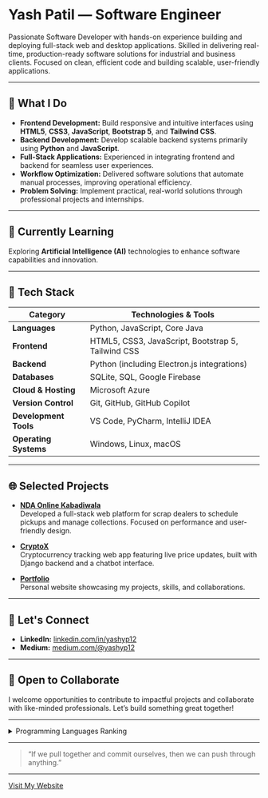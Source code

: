 # Yash Patil — Software Engineer

Passionate Software Developer with hands-on experience building and deploying full-stack web and desktop applications. Skilled in delivering real-time, production-ready software solutions for industrial and business clients. Focused on clean, efficient code and building scalable, user-friendly applications.

---

## 🚀 What I Do

- **Frontend Development:** Build responsive and intuitive interfaces using **HTML5**, **CSS3**, **JavaScript**, **Bootstrap 5**, and **Tailwind CSS**.
- **Backend Development:** Develop scalable backend systems primarily using **Python** and **JavaScript**.
- **Full-Stack Applications:** Experienced in integrating frontend and backend for seamless user experiences.
- **Workflow Optimization:** Delivered software solutions that automate manual processes, improving operational efficiency.
- **Problem Solving:** Implement practical, real-world solutions through professional projects and internships.

---

## 🌱 Currently Learning

Exploring **Artificial Intelligence (AI)** technologies to enhance software capabilities and innovation.

---

## 🔧 Tech Stack

| Category           | Technologies & Tools                              |
|--------------------|--------------------------------------------------|
| **Languages**      | Python, JavaScript, Core Java                      |
| **Frontend**       | HTML5, CSS3, JavaScript, Bootstrap 5, Tailwind CSS |
| **Backend**        | Python (including Electron.js integrations)        |
| **Databases**      | SQLite, SQL, Google Firebase                        |
| **Cloud & Hosting**| Microsoft Azure                                    |
| **Version Control**| Git, GitHub, GitHub Copilot                         |
| **Development Tools** | VS Code, PyCharm, IntelliJ IDEA                  |
| **Operating Systems** | Windows, Linux, macOS                             |

---

## 🌐 Selected Projects

- **[NDA Online Kabadiwala](https://ndaonlinekabadiwala.com/)**  
  Developed a full-stack web platform for scrap dealers to schedule pickups and manage collections. Focused on performance and user-friendly design.

- **[CryptoX](https://github.com/yashyp12/Cryptox)**  
  Cryptocurrency tracking web app featuring live price updates, built with Django backend and a chatbot interface.

- **[Portfolio](https://yashyp.engineer)**  
  Personal website showcasing my projects, skills, and collaborations.

---

## 👥 Let's Connect

- **LinkedIn:** [linkedin.com/in/yashyp12](https://www.linkedin.com/in/yashyp12/)  
- **Medium:** [medium.com/@yashyp12](https://medium.com/@yashyp12)  

---

## 🤝 Open to Collaborate

I welcome opportunities to contribute to impactful projects and collaborate with like-minded professionals. Let’s build something great together!

---

<details>
<summary>Programming Languages Ranking</summary>

| Rank | Language      |
|-------|---------------|
| 1     | Python        |
| 2     | JavaScript    |
| 3     | SQL           |

</details>

---

> “If we pull together and commit ourselves, then we can push through anything.”

---

[Visit My Website](https://yashyp.engineer)
